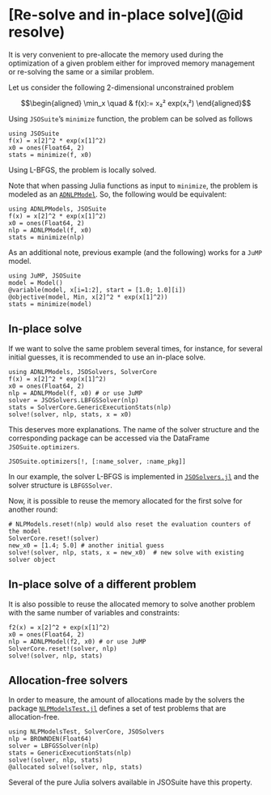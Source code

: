 # [Re-solve and in-place solve](@id resolve)

It is very convenient to pre-allocate the memory used during the optimization of a given problem either for improved memory management or re-solving the same or a similar problem.

Let us consider the following 2-dimensional unconstrained problem
```math
\begin{aligned}
\min_x \quad & f(x):= x₂² exp(x₁²) 
\end{aligned}
```
Using `JSOSuite`’s `minimize` function, the problem can be solved as follows
```@example ex1
using JSOSuite
f(x) = x[2]^2 * exp(x[1]^2)
x0 = ones(Float64, 2)
stats = minimize(f, x0)
```
Using L-BFGS, the problem is locally solved.

Note that when passing Julia functions as input to `minimize`, the problem is modeled as an [`ADNLPModel`](https://github.com/JuliaSmoothOptimizers/ADNLPModels.jl).
So, the following would be equivalent:
```@example ex2
using ADNLPModels, JSOSuite
f(x) = x[2]^2 * exp(x[1]^2)
x0 = ones(Float64, 2)
nlp = ADNLPModel(f, x0)
stats = minimize(nlp)
```

As an additional note, previous example (and the following) works for a `JuMP` model.
```@example 3
using JuMP, JSOSuite
model = Model()
@variable(model, x[i=1:2], start = [1.0; 1.0][i])
@objective(model, Min, x[2]^2 * exp(x[1]^2))
stats = minimize(model)
```

## In-place solve

If we want to solve the same problem several times, for instance, for several initial guesses, it is recommended to use an in-place solve.
```@example ex1
using ADNLPModels, JSOSolvers, SolverCore
f(x) = x[2]^2 * exp(x[1]^2)
x0 = ones(Float64, 2)
nlp = ADNLPModel(f, x0) # or use JuMP
solver = JSOSolvers.LBFGSSolver(nlp)
stats = SolverCore.GenericExecutionStats(nlp)
solve!(solver, nlp, stats, x = x0)
```
This deserves more explanations.
The name of the solver structure and the corresponding package can be accessed via the DataFrame `JSOSuite.optimizers`.
```@example ex1
JSOSuite.optimizers[!, [:name_solver, :name_pkg]]
```
In our example, the solver L-BFGS is implemented in [`JSOSolvers.jl`](https://github.com/JuliaSmoothOptimizers/JSOSolvers.jl) and the solver structure is `LBFGSSolver`.

Now, it is possible to reuse the memory allocated for the first solve for another round:
```@example ex1
# NLPModels.reset!(nlp) would also reset the evaluation counters of the model
SolverCore.reset!(solver)
new_x0 = [1.4; 5.0] # another initial guess
solve!(solver, nlp, stats, x = new_x0)  # new solve with existing solver object
```

## In-place solve of a different problem

It is also possible to reuse the allocated memory to solve another problem with the same number of variables and constraints:
```@example ex1
f2(x) = x[2]^2 + exp(x[1]^2)
x0 = ones(Float64, 2)
nlp = ADNLPModel(f2, x0) # or use JuMP
SolverCore.reset!(solver, nlp)
solve!(solver, nlp, stats)
```

## Allocation-free solvers

In order to measure, the amount of allocations made by the solvers the package [`NLPModelsTest.jl`](https://github.com/JuliaSmoothOptimizers/NLPModelsTest.jl) defines a set of test problems that are allocation-free.
```@example ex1
using NLPModelsTest, SolverCore, JSOSolvers
nlp = BROWNDEN(Float64)
solver = LBFGSSolver(nlp)
stats = GenericExecutionStats(nlp)
solve!(solver, nlp, stats)
@allocated solve!(solver, nlp, stats)
```
Several of the pure Julia solvers available in JSOSuite have this property.
